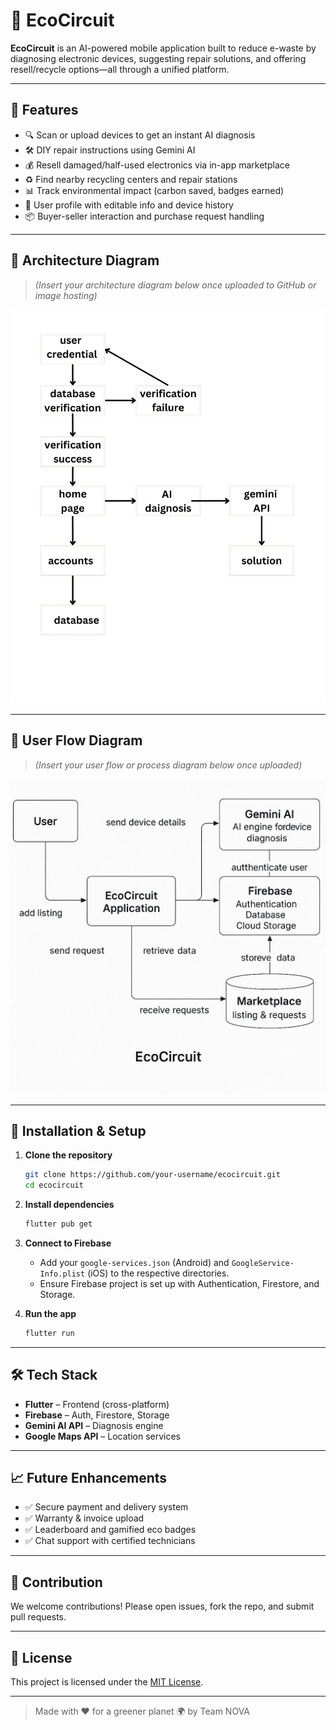 # 🌿 EcoCircuit

**EcoCircuit** is an AI-powered mobile application built to reduce e-waste by diagnosing electronic devices, suggesting repair solutions, and offering resell/recycle options—all through a unified platform.

---

## 🚀 Features

- 🔍 Scan or upload devices to get an instant AI diagnosis
- 🛠 DIY repair instructions using Gemini AI
- 💰 Resell damaged/half-used electronics via in-app marketplace
- ♻️ Find nearby recycling centers and repair stations
- 📊 Track environmental impact (carbon saved, badges earned)
- 👤 User profile with editable info and device history
- 📦 Buyer-seller interaction and purchase request handling

---

## 🧠 Architecture Diagram

> _(Insert your architecture diagram below once uploaded to GitHub or image hosting)_  

![Architecture Diagram](image2.jpg)

---

## 🔁 User Flow Diagram

> _(Insert your user flow or process diagram below once uploaded)_  

![User Flow Diagram](image1.jpg)

---

## 🧪 Installation & Setup

1. **Clone the repository**
   ```bash
   git clone https://github.com/your-username/ecocircuit.git
   cd ecocircuit
   ```

2. **Install dependencies**
   ```bash
   flutter pub get
   ```

3. **Connect to Firebase**
   - Add your `google-services.json` (Android) and `GoogleService-Info.plist` (iOS) to the respective directories.
   - Ensure Firebase project is set up with Authentication, Firestore, and Storage.

4. **Run the app**
   ```bash
   flutter run
   ```

---

## 🛠 Tech Stack

- **Flutter** – Frontend (cross-platform)
- **Firebase** – Auth, Firestore, Storage
- **Gemini AI API** – Diagnosis engine
- **Google Maps API** – Location services

---

## 📈 Future Enhancements

- ✅ Secure payment and delivery system
- ✅ Warranty & invoice upload
- ✅ Leaderboard and gamified eco badges
- ✅ Chat support with certified technicians

---

## 🤝 Contribution

We welcome contributions! Please open issues, fork the repo, and submit pull requests.

---

## 📄 License

This project is licensed under the [MIT License](LICENSE).

---

> Made with ❤️ for a greener planet 🌍 by Team NOVA
